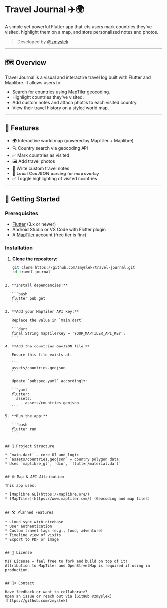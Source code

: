 # Travel Journal ✈️🌍  
A simple yet powerful Flutter app that lets users mark countries they've visited, highlight them on a map, and store personalized notes and photos.  

> Developed by [@zmyslek](https://github.com/zmyslek)

---

## 🗺️ Overview

Travel Journal is a visual and interactive travel log built with Flutter and Maplibre. It allows users to:

- Search for countries using MapTiler geocoding.
- Highlight countries they've visited.
- Add custom notes and attach photos to each visited country.
- View their travel history on a styled world map.

---

## 📸 Features

- 🌍 Interactive world map (powered by MapTiler + Maplibre)
- 🔍 Country search via geocoding API
- ✅ Mark countries as visited
- 🖼️ Add travel photos
- 📝 Write custom travel notes
- 💾 Local GeoJSON parsing for map overlay
- ✅ Toggle highlighting of visited countries

---

## 🚀 Getting Started

### Prerequisites

- [Flutter](https://flutter.dev/docs/get-started/install) (3.x or newer)
- Android Studio or VS Code with Flutter plugin
- A [MapTiler](https://www.maptiler.com/cloud/) account (free tier is fine)

### Installation

1. **Clone the repository:**

   ```bash
   git clone https://github.com/zmyslek/travel-journal.git
   cd travel-journal
````

2. **Install dependencies:**

   ```bash
   flutter pub get
   ```

3. **Add your MapTiler API key:**

   Replace the value in `main.dart`:

   ```dart
   final String mapTilerKey = 'YOUR_MAPTILER_API_KEY';
   ```

4. **Add the countries GeoJSON file:**

   Ensure this file exists at:

   ```
   assets/countries.geojson
   ```

   Update `pubspec.yaml` accordingly:

   ```yaml
   flutter:
     assets:
       - assets/countries.geojson
   ```

5. **Run the app:**

   ```bash
   flutter run
   ```


## 📁 Project Structure

* `main.dart` – core UI and logic
* `assets/countries.geojson` – country polygon data
* Uses `maplibre_gl`, `dio`, `flutter/material.dart`


## 🌐 Map & API Attribution

This app uses:

* [Maplibre GL](https://maplibre.org/)
* [MapTiler](https://www.maptiler.com/) (Geocoding and map tiles)


## 🛠️ Planned Features

* Cloud sync with Firebase
* User authentication
* Custom travel tags (e.g., food, adventure)
* Timeline view of visits
* Export to PDF or image


## 📃 License

MIT License — feel free to fork and build on top of it!
Attribution to MapTiler and OpenStreetMap is required if using in production.


## 🙋‍♂️ Contact

Have feedback or want to collaborate?
Open an issue or reach out via [GitHub @zmyslek](https://github.com/zmyslek)
